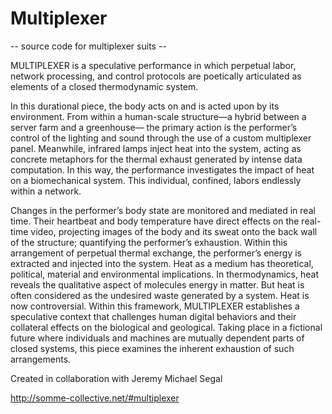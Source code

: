 # Multiplexer

-- source code for multiplexer suits -- 


MULTIPLEXER is a speculative performance in which perpetual labor, network processing, and control protocols are poetically articulated as elements of a closed thermodynamic system. 

In this durational piece, the body acts on and is acted upon by its environment. From within a human-scale structure—a hybrid between a server farm and a greenhouse— the primary action is the performer’s control of the lighting and sound through the use of a custom multiplexer panel. Meanwhile, infrared lamps inject heat into the system, acting as concrete metaphors for the thermal exhaust generated by intense data computation. In this way, the performance investigates the impact of heat on a biomechanical system. This individual, confined, labors endlessly within a network. 

Changes in the performer’s body state are monitored and mediated in real time. Their heartbeat and body temperature have direct effects on the real-time video, projecting images of the body and its sweat onto the back wall of the structure; quantifying the performer’s exhaustion. Within this arrangement of perpetual thermal exchange, the performer’s energy is extracted and injected into the system. 
Heat as a medium has theoretical, political, material and environmental implications. In thermodynamics, heat reveals the qualitative aspect of molecules energy in matter. But heat is often considered as the undesired waste generated by a system. Heat is now controversial. Within this framework, MULTIPLEXER establishes a speculative context that challenges human digital behaviors and their collateral effects on the biological and geological. Taking place in a fictional future where individuals and machines are mutually dependent parts of closed systems, this piece examines the inherent exhaustion of such arrangements. 

Created in collaboration with Jeremy Michael Segal


http://somme-collective.net/#multiplexer
